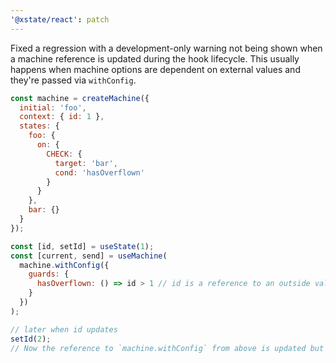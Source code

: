 ```yaml
---
'@xstate/react': patch
---
```


Fixed a regression with a development-only warning not being shown when a machine reference is updated during the hook lifecycle. This usually happens when machine options are dependent on external values and they're passed via `withConfig`.

```js
const machine = createMachine({
  initial: 'foo',
  context: { id: 1 },
  states: {
    foo: {
      on: {
        CHECK: {
          target: 'bar',
          cond: 'hasOverflown'
        }
      }
    },
    bar: {}
  }
});

const [id, setId] = useState(1);
const [current, send] = useMachine(
  machine.withConfig({
    guards: {
      hasOverflown: () => id > 1 // id is a reference to an outside value
    }
  })
);

// later when id updates
setId(2);
// Now the reference to `machine.withConfig` from above is updated but in the guard, the id value is still stale (id=1).
```
